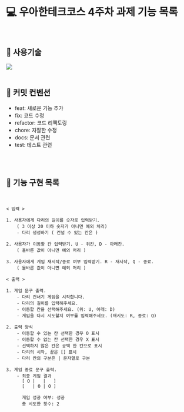 # 💻 우아한테크코스 4주차 과제 기능 목록

<br/>

## 🚀 사용기술
 <img src="https://img.shields.io/badge/JavaScript-F7DF1E?style=for-the-badge&logo=javascript&logoColor=black">


<br/>
<br/>



## 📌 커밋 컨벤션
- feat:       새로운 기능 추가
- fix:        코드 수정
- refactor:   코드 리팩토링
- chore:      자잘한 수정
- docs:       문서 관련 
- test:       테스트 관련

<br/>
<br/>

## 🎯 기능 구현 목록
<br/>

```
< 입력 >

1. 사용자에게 다리의 길이를 숫자로 입력받기. 
    ( 3 이상 20 이하 숫자가 아니면 예외 처리)
    - 다리 생성하기 ( 건널 수 있는 칸은 )

2. 사용자가 이동할 칸 입력받기. U - 위칸, D - 아래칸.   
    ( 올바른 값이 아니면 예외 처리 )

3. 사용자에게 게임 재시작/종료 여부 입력받기. R - 재시작, Q - 종료.
    ( 올바른 값이 아니면 예외 처리 )

< 출력 >

1. 게임 문구 출력. 
    - 다리 건너기 게임을 시작합니다.
    - 다리의 길이를 입력해주세요.
    - 이동할 칸을 선택해주세요. (위: U, 아래: D)
    - 게임을 다시 시도할지 여부를 입력해주세요. (재시도: R, 종료: Q)

2. 출력 양식
    - 이동할 수 있는 칸 선택한 경우 O 표시
    - 이동할 수 없는 칸 선택한 경우 X 표시
    - 선택하지 않은 칸은 공백 한 칸으로 표시
    - 다리의 시작, 끝은 [] 표시
    - 다리 칸의 구분은 | 문자열로 구분

3. 게임 종료 문구 출력.
    - 최종 게임 결과
      [ O |   |   ]
      [   | O | O ]

      게임 성공 여부: 성공
      총 시도한 횟수: 2

```